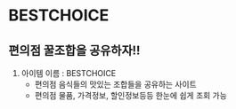 # BESTCHOICE

## 편의점 꿀조합을 공유하자!!



1. 아이템 이름 : BESTCHOICE
	- 편의점 음식들의 맛있는 조합들을 공유하는 사이트
	- 편의점 물품, 가격정보, 할인정보등등 한눈에 쉽게 조회 가능
